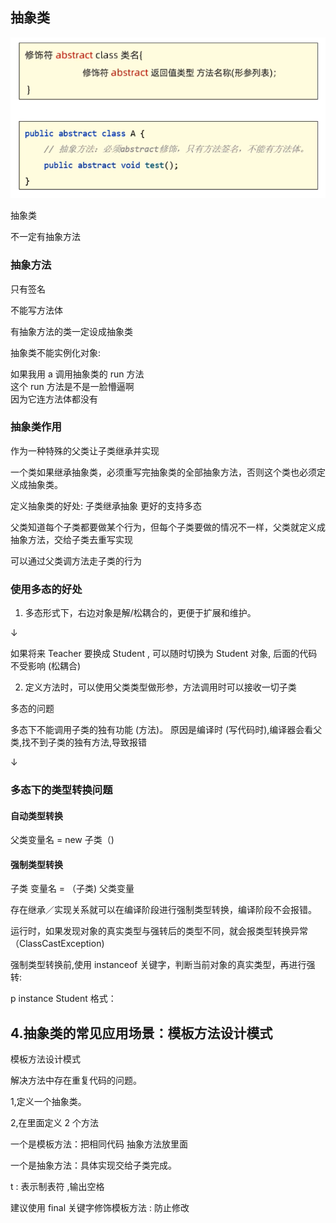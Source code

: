 ## 抽象类

![](https://raw.githubusercontent.com/tianran721/img/main/img/20240109012047.png)

抽象类

不一定有抽象方法

### 抽象方法 

只有签名

不能写方法体

有抽象方法的类一定设成抽象类

抽象类不能实例化对象:

如果我用 a 调用抽象类的 run 方法  
这个 run 方法是不是一脸懵逼啊  
因为它连方法体都没有

### 抽象类作用

作为一种特殊的父类让子类继承并实现

一个类如果继承抽象类，必须重写完抽象类的全部抽象方法，否则这个类也必须定义成抽象类。

定义抽象类的好处: 子类继承抽象 更好的支持多态

父类知道每个子类都要做某个行为，但每个子类要做的情况不一样，父类就定义成抽象方法，交给子类去重写实现

可以通过父类调方法走子类的行为

### 使用多态的好处

1. 多态形式下，右边对象是解/松耦合的，更便于扩展和维护。

↓

如果将来 Teacher 要换成 Student , 可以随时切换为 Student 对象, 后面的代码不受影响 (松耦合)

2. 定义方法时，可以使用父类类型做形参，方法调用时可以接收一切子类

多态的问题

多态下不能调用子类的独有功能 (方法)。 原因是编译时 (写代码时),编译器会看父类,找不到子类的独有方法,导致报错

↓

### 多态下的类型转换问题

#### 自动类型转换

父类变量名 = new 子类（)

#### 强制类型转换

子类 变量名 = （子类) 父类变量

存在继承／实现关系就可以在编译阶段进行强制类型转换，编译阶段不会报错。

运行时，如果发现对象的真实类型与强转后的类型不同，就会报类型转换异常（ClassCastException)

强制类型转换前,使用 instanceof 关键字，判断当前对象的真实类型，再进行强转:

p instance Student 格式：

## 4.抽象类的常见应用场景：模板方法设计模式

模板方法设计模式

解决方法中存在重复代码的问题。

1,定义一个抽象类。

2,在里面定义 2 个方法

一个是模板方法：把相同代码 抽象方法放里面

一个是抽象方法：具体实现交给子类完成。

t : 表示制表符 ,输出空格

建议使用 final 关键字修饰模板方法 : 防止修改